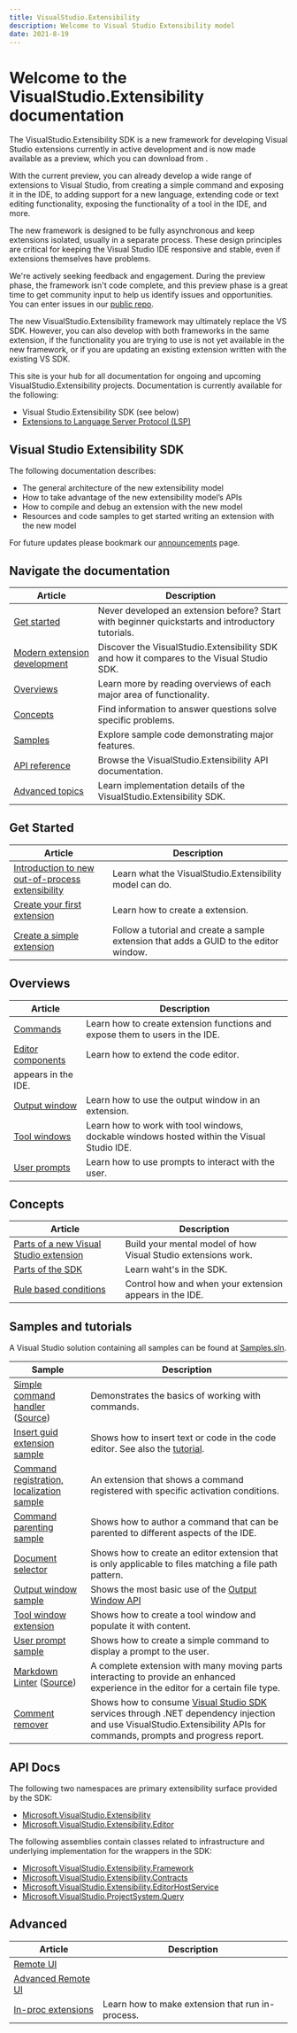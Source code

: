 ```yaml
---
title: VisualStudio.Extensibility
description: Welcome to Visual Studio Extensibility model
date: 2021-8-19
---
```


# Welcome to the VisualStudio.Extensibility documentation

The VisualStudio.Extensibility SDK is a new framework for developing Visual Studio extensions currently in active development and is now made available as a preview, which you can download from []().

With the current preview, you can already develop a wide range of extensions to Visual Studio, from creating a simple command and exposing it in the IDE, to adding support for a new language, extending code or text editing functionality, exposing the functionality of a tool in the IDE, and more.

The new framework is designed to be fully asynchronous and keep extensions isolated, usually in a separate process. These design principles are critical for keeping the Visual Studio IDE responsive and stable, even if extensions themselves have problems.

We're actively seeking feedback and engagement. During the preview phase, the framework isn't code complete, and this preview phase is a great time to get community input to help us identify issues and opportunities. You can enter issues in our [public repo](https://github.com/microsoft/VSExtensibility/issues).

The new VisualStudio.Extensibility framework may ultimately replace the VS SDK. However, you can also develop with both frameworks in the same extension, if the functionality you are trying to use is not yet available in the new framework, or if you are updating an existing extension written with the existing VS SDK.

This site is your hub for all documentation for ongoing and upcoming VisualStudio.Extensibility projects.  Documentation is currently available for the following:

* Visual Studio.Extensibility SDK (see below)
* [Extensions to Language Server Protocol (LSP)](lsp/lsp-extensions-specifications.md) 

## Visual Studio Extensibility SDK

The following documentation describes:

* The general architecture of the new extensibility model
* How to take advantage of the new extensibility model’s APIs
* How to compile and debug an extension with the new model
* Resources and code samples to get started writing an extension with the new model

For future updates please bookmark our [announcements](announcements.md) page.

## Navigate the documentation

| Article | Description|
|-|-|
| [Get started](#get-started) | Never developed an extension before? Start with beginner quickstarts and introductory tutorials. |
| [Modern extension development](modern-extension-development.md) | Discover the VisualStudio.Extensibility SDK and how it compares to the Visual Studio SDK. |
| [Overviews](#overviews) | Learn more by reading overviews of each major area of functionality. |
| [Concepts](#concepts) | Find information to answer questions solve specific problems. |
| [Samples](#samples-and-tutorials) | Explore sample code demonstrating major features. |
| [API reference](#api-docs) | Browse the VisualStudio.Extensibility API documentation. |
| [Advanced topics](#advanced) | Learn implementation details of the VisualStudio.Extensibility SDK. |

## Get Started

| Article | Description|
|-|-|
| [Introduction to new out-of-process extensibility](new-extensibility-model/getting-started/oop-extensibility-model-overview.md) | Learn what the VisualStudio.Extensibility model can do. |
| [Create your first extension](new-extensibility-model/getting-started/create-your-first-extension.md) | Learn how to create a extension. |
| [Create a simple extension](new-extensibility-model/getting-started/tutorial-create-simple-extension.md) | Follow a tutorial and create a sample extension that adds a GUID to the editor window. |

## Overviews

| Article | Description|
|-|-|
| [Commands](new-extensibility-model/extension-guides/command/command.md) | Learn how to create extension functions and expose them to users in the IDE. |
| [Editor components](new-extensibility-model/extension-guides/editor/editor.md) | Learn how to extend the code editor. |
appears in the IDE. |
| [Output window](new-extensibility-model/extension-guides/outputWindow/outputWindow.md) | Learn how to use the output window in an extension. |
| [Tool windows](new-extensibility-model/extension-guides/toolWindow/toolWindow.md) | Learn how to work with tool windows, dockable windows hosted within the Visual Studio IDE. |
| [User prompts](new-extensibility-model/extension-guides/userPrompts/userPrompts.md)| Learn how to use prompts to interact with the user. |

## Concepts

| Article | Description|
|-|-|
| [Parts of a new Visual Studio extension](new-extensibility-model/inside-the-sdk/extension-anatomy.md) | Build your mental model of how Visual Studio extensions work. |
| [Parts of the SDK](new-extensibility-model/inside-the-sdk/inside-the-sdk.md) | Learn waht's in the SDK. |
| [Rule based conditions](new-extensibility-model/inside-the-sdk/activation-constraints.md) | Control how and when your extension appears in the IDE. |

## Samples and tutorials

A Visual Studio solution containing all samples can be found at [Samples.sln](https://github.com/microsoft/VSExtensibility/tree/main/New_Extensibility_Model/Samples/Samples.sln).

| Sample | Description|
|-|-|
| [Simple command handler](new-extensibility-model/getting-started/create-your-first-extension.md) ([Source](https://github.com/microsoft/VSExtensibility/tree/main/New_Extensibility_Model/Samples/SimpleRemoteCommandSample)) | Demonstrates the basics of working with commands. |
| [Insert guid extension sample](https://github.com/microsoft/VSExtensibility/tree/main/New_Extensibility_Model/Samples/InsertGuidExtension) | Shows how to insert text or code in the code editor. See also the [tutorial](new-extensibility-modlel/getting-started/tutorial-create-simple-extension.md). |
| [Command registration, localization sample](https://github.com/microsoft/VSExtensibility/tree/main/New_Extensibility_Model/Samples/CommandRegistrationsSample) | An extension that shows a command registered with specific activation conditions. |
| [Command parenting sample](https://github.com/microsoft/VSExtensibility/tree/main/New_Extensibility_Model/Samples/Command-Parenting-Sample) | Shows how to author a command that can be parented to different aspects of the IDE. |
| [Document selector](https://github.com/microsoft/VSExtensibility/tree/main/New_Extensibility_Model/Samples/DocumentSelectorSample) | Shows how to create an editor extension that is only applicable to files matching a file path pattern. |
| [Output window sample](https://github.com/microsoft/VSExtensibility/tree/main/New_Extensibility_Model/Samples/OutputWindowSample) | Shows the most basic use of the [Output Window API](./../../../docs/new-extensibility-model/extension-guides/outputWindow/outputWindow.md)|
| [Tool window extension](https://github.com/microsoft/VSExtensibility/tree/main/New_Extensibility_Model/Samples/ToolWindowExtension) | Shows how to create a tool window and populate it with content. |
| [User prompt sample](https://github.com/microsoft/VSExtensibility/tree/main/New_Extensibility_Model/Samples/UserPromptSample) | Shows how to create a simple command to display a prompt to the user. |
| [Markdown Linter](new-extensibility-model/extension-guides/markdown-linter-sample.md) ([Source](https://github.com/microsoft/VSExtensibility/tree/main/New_Extensibility_Model/Samples/MarkdownLinter)) | A complete extension with many moving parts interacting to provide an enhanced experience in the editor for a certain file type. |
| [Comment remover](https://github.com/microsoft/VSExtensibility/tree/main/New_Extensibility_Model/Samples/CommentRemover) | Shows how to consume [Visual Studio SDK](https://www.nuget.org/packages/Microsoft.VisualStudio.SDK) services through .NET dependency injection and use VisualStudio.Extensibility APIs for commands, prompts and progress report. |

## API Docs

The following two namespaces are primary extensibility surface provided by the SDK:

* [Microsoft.VisualStudio.Extensibility](new-extensibility-model/api/Microsoft.VisualStudio.Extensibility.md)
* [Microsoft.VisualStudio.Extensibility.Editor](new-extensibility-model/api/Microsoft.VisualStudio.Extensibility.Extensibility.editor.md)

The following assemblies contain classes related to infrastructure and underlying implementation for the wrappers in the SDK:

* [Microsoft.VisualStudio.Extensibility.Framework](new-extensibility-model/api/Microsoft.VisualStudio.Extensibility.Framework.md)
* [Microsoft.VisualStudio.Extensibility.Contracts](new-extensibility-model/api/Microsoft.VisualStudio.Extensibility.Contracts.md)
* [Microsoft.VisualStudio.Extensibility.EditorHostService](new-extensibility-model/api/Microsoft.VisualStudio.Extensibility.EditorHostService.md)
* [Microsoft.VisualStudio.ProjectSystem.Query](new-extensibility-model/api/Microsoft.VisualStudio.ProjectSystem.Query.md)

## Advanced

| Article | Description|
|-|-|
| [Remote UI](new-extensibility-model/inside-the-sdk/remote-ui.md) | |
| [Advanced Remote UI](new-extensibility-model/inside-the-sdk/advanced-remote-ui.md) | |
| [In-proc extensions](new-extensibility-model/getting-started/in-proc-extensions.md) | Learn how to make extension that run in-process. |
